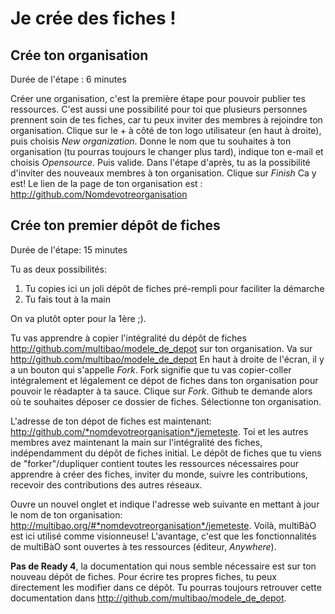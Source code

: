 # Je crée des fiches !

## Crée ton organisation

Durée de l'étape : 6 minutes

Créer une organisation, c'est la première étape pour pouvoir publier tes ressources. C'est aussi une possibilité pour toi que plusieurs personnes prennent soin de tes fiches, car tu peux inviter des membres à rejoindre ton organisation.
Clique sur le + à côté de ton logo utilisateur (en haut à droite), puis choisis *New organization*.
Donne le nom que tu souhaites à ton organisation (tu pourras toujours le changer plus tard), indique ton e-mail et choisis *Opensource*. Puis valide.
Dans l'étape d'après, tu as la possibilité d'inviter des nouveaux membres à ton organisation. 
Clique sur *Finish*
Ca y est! Le lien de la page de ton organisation est : http://github.com/Nomdevotreorganisation

## Crée ton premier dépôt de fiches

Durée de l'étape: 15 minutes

Tu as deux possibilités:
1. Tu copies ici un joli dépôt de fiches pré-rempli pour faciliter la démarche
2. Tu fais tout à la main

On va plutôt opter pour la 1ère ;). 

Tu vas apprendre à copier l'intégralité du dépôt de fiches http://github.com/multibao/modele_de_depot sur ton organisation.
Va sur http://github.com/multibao/modele_de_depot
En haut à droite de l'écran, il y a un bouton qui s'appelle *Fork*. Fork signifie que tu vas copier-coller intégralement et légalement ce dépot de fiches dans ton organisation pour pouvoir le réadapter à ta sauce.
Clique sur *Fork*. 
Github te demande alors où te souhaites déposer ce dossier de fiches.
Sélectionne ton organisation. 

L'adresse de ton dépot de fiches est maintenant: http://github.com/*nomdevotreorganisation*/jemeteste.
Toi et les autres membres avez maintenant la main sur l'intégralité des fiches, indépendamment du dépôt de fiches initial. 
Le dépôt de fiches que tu viens de "forker"/dupliquer contient toutes les ressources nécessaires pour apprendre à créer des fiches, inviter du monde, suivre les contributions, recevoir des contributions des autres réseaux.

Ouvre un nouvel onglet et indique l'adresse web suivante en mettant à jour le nom de ton organisation: http://multibao.org/#*nomdevotreorganisation*/jemeteste.
Voilà, multiBàO est ici utilisé comme visionneuse! L'avantage, c'est que les fonctionnalités de multiBàO sont ouvertes à tes ressources (éditeur, *Anywhere*).

**Pas de Ready 4**, la documentation qui nous semble nécessaire est sur ton nouveau dépôt de fiches. Pour écrire tes propres fiches, tu peux directement les modifier dans ce dépôt. Tu pourras toujours retrouver cette documentation dans http://github.com/multibao/modele_de_depot.
